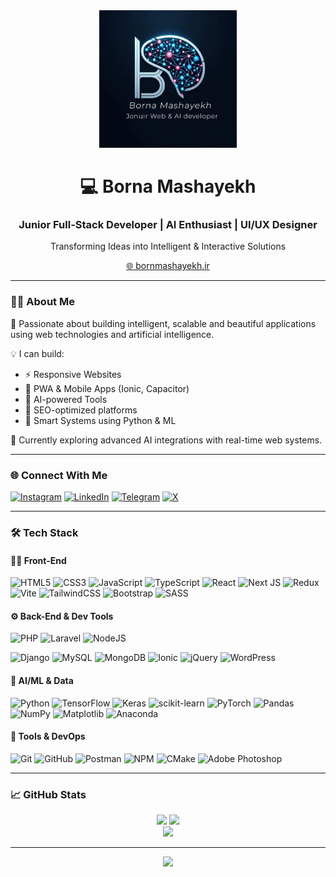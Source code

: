<div align="center">
  <img src="./profile.png" alt="borna's logo" width="220px" />
  <h1>💻 Borna Mashayekh</h1>
  <h3>Junior Full-Stack Developer | AI Enthusiast | UI/UX Designer</h3>
  <p>Transforming Ideas into Intelligent & Interactive Solutions</p>
  <a href="https://bornmashayekh.ir" target="_blank">🌐 bornmashayekh.ir</a>
</div>

---

### 👨‍💻 About Me

🎯 Passionate about building intelligent, scalable and beautiful applications using web technologies and artificial intelligence.

💡 I can build:  
- ⚡ Responsive Websites  
- 📲 PWA & Mobile Apps (Ionic, Capacitor)  
- 🤖 AI-powered Tools  
- 🚀 SEO-optimized platforms  
- 🧠 Smart Systems using Python & ML  

🌱 Currently exploring advanced AI integrations with real-time web systems.

---

### 🌐 Connect With Me

[![Instagram](https://img.shields.io/badge/Instagram-%23E4405F.svg?style=flat&logo=instagram&logoColor=white)](https://instagram.com/Bornamashayekh) 
[![LinkedIn](https://img.shields.io/badge/LinkedIn-%230077B5.svg?style=flat&logo=linkedin&logoColor=white)](https://linkedin.com/in/borna-mashayekh) 
[![Telegram](https://img.shields.io/badge/Telegram-%232CA5E0.svg?style=flat&logo=telegram&logoColor=white)](https://t.me/borna_mashayekh) 
[![X](https://img.shields.io/badge/X-%23121011.svg?style=flat&logo=X&logoColor=white)](https://x.com/BornaMashayekh)

---

### 🛠️ Tech Stack

#### 👨‍💻 Front-End
![HTML5](https://img.shields.io/badge/HTML5-E34F26?style=flat&logo=html5&logoColor=white)
![CSS3](https://img.shields.io/badge/CSS3-1572B6?style=flat&logo=css3&logoColor=white)
![JavaScript](https://img.shields.io/badge/JavaScript-F7DF1E?style=flat&logo=javascript&logoColor=black)
![TypeScript](https://img.shields.io/badge/TypeScript-007ACC?style=flat&logo=typescript&logoColor=white)
![React](https://img.shields.io/badge/React-61DAFB?style=flat&logo=react&logoColor=black)
![Next JS](https://img.shields.io/badge/Next-black?style=flat&logo=next.js&logoColor=white)
![Redux](https://img.shields.io/badge/Redux-593D88?style=flat&logo=redux&logoColor=white)
![Vite](https://img.shields.io/badge/Vite-646CFF?style=flat&logo=vite&logoColor=white)
![TailwindCSS](https://img.shields.io/badge/TailwindCSS-38B2AC?style=flat&logo=tailwind-css&logoColor=white)
![Bootstrap](https://img.shields.io/badge/Bootstrap-7952B3?style=flat&logo=bootstrap&logoColor=white)
![SASS](https://img.shields.io/badge/SASS-hotpink?style=flat&logo=sass&logoColor=white)

#### ⚙️ Back-End & Dev Tools
![PHP](https://img.shields.io/badge/PHP-777BB4?style=flat&logo=php&logoColor=white)
![Laravel](https://img.shields.io/badge/Laravel-FF2D20?style=flat&logo=laravel&logoColor=white)
![NodeJS](https://img.shields.io/badge/Node.js-339933?style=flat&logo=node.js&logoColor=white)

![Django](https://img.shields.io/badge/Django-092E20?style=flat&logo=django&logoColor=white)
![MySQL](https://img.shields.io/badge/MySQL-4479A1?style=flat&logo=mysql&logoColor=white)
![MongoDB](https://img.shields.io/badge/MongoDB-47A248?style=flat&logo=mongodb&logoColor=white)
![Ionic](https://img.shields.io/badge/Ionic-3880FF?style=flat&logo=ionic&logoColor=white)
![jQuery](https://img.shields.io/badge/jQuery-0769AD?style=flat&logo=jquery&logoColor=white)
![WordPress](https://img.shields.io/badge/WordPress-21759B?style=flat&logo=wordpress&logoColor=white)

#### 🧠 AI/ML & Data
![Python](https://img.shields.io/badge/Python-3776AB?style=flat&logo=python&logoColor=white)
![TensorFlow](https://img.shields.io/badge/TensorFlow-FF6F00?style=flat&logo=tensorflow&logoColor=white)
![Keras](https://img.shields.io/badge/Keras-D00000?style=flat&logo=keras&logoColor=white)
![scikit-learn](https://img.shields.io/badge/scikit--learn-F7931E?style=flat&logo=scikit-learn&logoColor=white)
![PyTorch](https://img.shields.io/badge/PyTorch-EE4C2C?style=flat&logo=pytorch&logoColor=white)
![Pandas](https://img.shields.io/badge/Pandas-150458?style=flat&logo=pandas&logoColor=white)
![NumPy](https://img.shields.io/badge/NumPy-013243?style=flat&logo=numpy&logoColor=white)
![Matplotlib](https://img.shields.io/badge/Matplotlib-ffffff?style=flat&logo=matplotlib&logoColor=black)
![Anaconda](https://img.shields.io/badge/Anaconda-44A833?style=flat&logo=anaconda&logoColor=white)

#### 🧰 Tools & DevOps
![Git](https://img.shields.io/badge/Git-F05033?style=flat&logo=git&logoColor=white)
![GitHub](https://img.shields.io/badge/GitHub-181717?style=flat&logo=github&logoColor=white)
![Postman](https://img.shields.io/badge/Postman-FF6C37?style=flat&logo=postman&logoColor=white)
![NPM](https://img.shields.io/badge/NPM-CB3837?style=flat&logo=npm&logoColor=white)
![CMake](https://img.shields.io/badge/CMake-064F8C?style=flat&logo=cmake&logoColor=white)
![Adobe Photoshop](https://img.shields.io/badge/Photoshop-31A8FF?style=flat&logo=adobephotoshop&logoColor=white)

---

### 📈 GitHub Stats

<div align="center">
  <img src="https://github-readme-stats.vercel.app/api?username=bornamashayekh&theme=prussian&hide_border=false&include_all_commits=true&count_private=true" height="180px" />
  <img src="https://github-readme-streak-stats.herokuapp.com/?user=bornamashayekh&theme=prussian&hide_border=false" height="180px" />
</div>

<div align="center">
  <img src="https://github-readme-stats.vercel.app/api/top-langs/?username=bornamashayekh&theme=prussian&hide_border=false&include_all_commits=false&count_private=false&layout=compact" />
</div>

---

<div align="center">
  <img src="https://capsule-render.vercel.app/api?type=waving&color=0:003973,100:38B2AC&height=120&section=footer"/>
</div>

<!-- ## 🏆 GitHub Trophies
![](https://github-profile-trophy.vercel.app/?username=bornamashayekh&theme=prussian&no-frame=false&no-bg=false&margin-w=4)

-->
<!-- <a href="https://www.youtube.com/@soufilearn" rel="nofollow">
    <img alt="YouTube" src="https://camo.githubusercontent.com/a67feba4f5643de3002051e6c0957687aa81bab72741956e80905f3589795ddb/68747470733a2f2f696d672e736869656c64732e696f2f62616467652f596f75547562652d2532334646303030302e7376673f7374796c653d666f722d7468652d6261646765266c6f676f3d596f7554756265266c6f676f436f6c6f723d7768697465" data-canonical-src="https://img.shields.io/badge/YouTube-%23FF0000.svg?style=for-the-badge&amp;logo=YouTube&amp;logoColor=white" style="max-width: 100%;">
</a> -->
